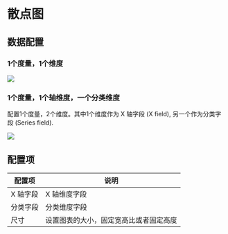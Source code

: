 # 散点图

## 数据配置

### 1个度量，1个维度

![](https://static-docs.nocobase.com/202410101138172.png)

### 1个度量，1个轴维度，一个分类维度

配置1个度量，2个维度。其中1个维度作为 X 轴字段 (X field), 另一个作为分类字段 (Series field).

![](https://static-docs.nocobase.com/202410101137837.png)

## 配置项

| 配置项   | 说明                                   |
| -------- | -------------------------------------- |
| X 轴字段 | X 轴维度字段                           |
| 分类字段 | 分类维度字段                           |
| 尺寸     | 设置图表的大小，固定宽高比或者固定高度 |
